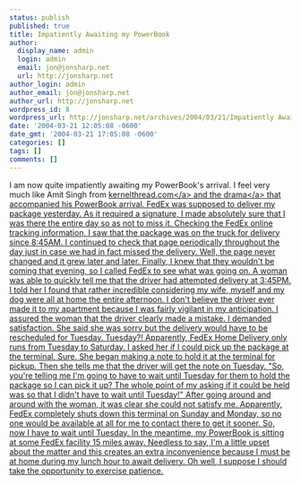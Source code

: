 ```yaml
---
status: publish
published: true
title: Impatiently Awaiting my PowerBook
author:
  display_name: admin
  login: admin
  email: jon@jonsharp.net
  url: http://jonsharp.net
author_login: admin
author_email: jon@jonsharp.net
author_url: http://jonsharp.net
wordpress_id: 8
wordpress_url: http://jonsharp.net/archives/2004/03/21/Impatiently Awaiting my PowerBook/
date: '2004-03-21 12:05:08 -0600'
date_gmt: '2004-03-21 17:05:08 -0600'
categories: []
tags: []
comments: []
---
```

<p>I am now quite impatiently awaiting my PowerBook's arrival.  I feel very much like Amit Singh from <a href="http:&#47;&#47;www.kernelthread.com">kernelthread.com<&#47;a> and the <a href="http:&#47;&#47;www.kernelthread.com&#47;mac&#47;saga.html">drama<&#47;a> that accompanied his PowerBook arrival.  FedEx was supposed to deliver my package yesterday.  As it required a signature, I made absolutely sure that I was there the entire day so as not to miss it.  Checking the FedEx online tracking information, I saw that the package was on the truck for delivery since 8:45AM.  I continued to check that page periodically throughout the day just in case we had in fact missed the delivery.  Well, the page never changed and it grew later and later.  Finally, I knew that they wouldn't be coming that evening, so I called FedEx to see what was going on.  A woman was able to quickly tell me that the driver had attempted delivery at 3:45PM.  I told her I found that rather incredible considering my wife, myself and my dog were all at home the entire afternoon.  I don't believe the driver ever made it to my apartment because I was fairly vigilant in my anticipation.  I assured the woman that the driver clearly made a mistake.  I demanded satisfaction.  She said she was sorry but the delivery would have to be rescheduled for Tuesday.  Tuesday?!  Apparently, FedEx Home Delivery only runs from Tuesday to Saturday.  I asked her if I could pick up the package at the terminal.  Sure.  She began making a note to hold it at the terminal for pickup.  Then she tells me that the driver will get the note on Tuesday.  "So, you're telling me I'm going to have to wait until Tuesday for them to hold the package so I can pick it up?  The whole point of my asking if it could be held was so that I didn't have to wait until Tuesday!"  After going around and around with the woman, it was clear she could not satisfy me.  Apparently, FedEx completely shuts down this terminal on Sunday and Monday, so no one would be available at all for me to contact there to get it sooner.  So, now I have to wait until Tuesday.  In the meantime, my PowerBook is sitting at some FedEx facility 15 miles away.  Needless to say, I'm a little upset about the matter and this creates an extra inconvenience because I must be at home during my lunch hour to await delivery.  Oh well, I suppose I should take the opportunity to exercise patience.</p>
